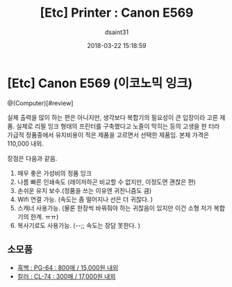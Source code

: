﻿---
layout: post
title:  "[Etc] Printer : Canon E569"
date:   2018-03-22 15:18:59
author: dsaint31
categories: Etc
tags: Printer Review
---
# [Etc] Canon E569 (이코노믹 잉크)

@(Computer)[#review]

실체 출력을 많이 하는 편은 아니지만, 생각보다 복합기의 필요성이 큰 입장이라 고른 제품.
실제로 리필 잉크 형태의 프린터를 구축했다고 노즐이 막히는 등의 고생을 한 터라 가급적 정품중에서 유지비용이 적은 제품을 고르면서 선택한 제품임.
본체 가격은 110,000 내외.

장점은 다음과 같음.
1. 매우 좋은 가성비의 정품 잉크
2. 나름 빠른 인쇄속도 (레이저하곤 비교할 수 없지만, 이정도면 괜찮은 편)
2. 손쉬운 유지 보수.(정품을 쓰는 이유엔 귀찬니즘도 큼)
3. Wifi 연결 가능. (속도는 좀 떨어지나 선은 더 귀찮다. )
4. 스캐너 사용가능. (물론 한장씩 바꿔줘야 하는 귀찮음이 있지만 이건 소형 저가 복합기의 한계. ㅠㅠ)
5. 복사기로도 사용가능. (--;; 속도는 장담 못한다. )

## 소모품
* [흑백 : PG-64 : 800매 / 15,000원 내외](http://www.compuzone.co.kr/product/product_detail.htm?ProductNo=289279&BigDivNo=11&MediumDivNo=1055&DivNo=2157) 
* [칼러 : CL-74 : 300매 / 17,000원 내외](http://www.compuzone.co.kr/product/product_detail.htm?ProductNo=289278&BigDivNo=11&MediumDivNo=1055&DivNo=2157)